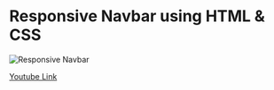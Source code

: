 # Responsive Navbar using HTML & CSS

![Responsive Navbar](https://img.youtube.com/vi/X82bZmaId0k/maxresdefault.jpg)

[Youtube Link](https://www.youtube.com/watch?v=X82bZmaId0k)
